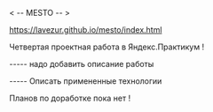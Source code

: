 < -- MESTO -- >

https://lavezur.github.io/mesto/index.html

Четвертая проектная работа в Яндекс.Практикум !

----- надо добавить описание работы

----- Описать примененные технологии

Планов по доработке пока нет !